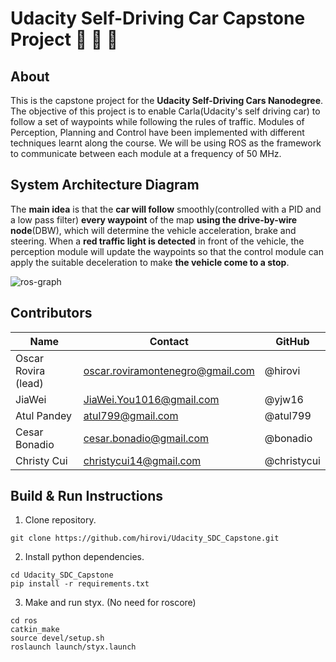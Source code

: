 # Udacity Self-Driving Car Capstone Project :checkered_flag: :vertical_traffic_light: :car:

## About
This is the capstone project for the **Udacity Self-Driving Cars Nanodegree**.
The objective of this project is to enable Carla(Udacity's self driving car) to follow a set of waypoints while following the rules of traffic.
Modules of Perception, Planning and Control have been implemented with different techniques learnt along the course. We will be using ROS as the framework to communicate between each module at a frequency of 50 MHz.

## System Architecture Diagram
The **main idea** is that the **car will follow** smoothly(controlled with a PID and a low pass filter) **every waypoint** of the map **using the drive-by-wire node**(DBW), which will determine the vehicle acceleration, brake and steering. When a **red traffic light is detected** in front of the vehicle, the perception module will update the waypoints so that the control module can apply the suitable deceleration to make **the vehicle come to a stop**.

![ros-graph](https://user-images.githubusercontent.com/30600046/43013602-5a750a82-8c41-11e8-9e64-6c00290b5405.png)

## Contributors

Name | Contact | GitHub
-----|---------|-------
Oscar Rovira (lead) | oscar.roviramontenegro@gmail.com | @hirovi
JiaWei | JiaWei.You1016@gmail.com | @yjw16
Atul Pandey | atul799@gmail.com | @atul799
Cesar Bonadio | cesar.bonadio@gmail.com | @bonadio
Christy Cui | christycui14@gmail.com | @christycui


## Build & Run Instructions

1. Clone repository.
```
git clone https://github.com/hirovi/Udacity_SDC_Capstone.git
```
2. Install python dependencies.
```
cd Udacity_SDC_Capstone
pip install -r requirements.txt
```
3. Make and run styx. (No need for roscore)
```
cd ros
catkin_make
source devel/setup.sh
roslaunch launch/styx.launch
```
